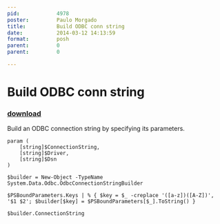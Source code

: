 ```yaml
---
pid:            4978
poster:         Paulo Morgado
title:          Build ODBC conn string
date:           2014-03-12 14:13:59
format:         posh
parent:         0
parent:         0

---
```


# Build ODBC conn string

### [download](4978.ps1)

Build an ODBC connection string by specifying its parameters.

```posh
param (
    [string]$ConnectionString,
    [string]$Driver,
    [string]$Dsn
)

$builder = New-Object -TypeName System.Data.Odbc.OdbcConnectionStringBuilder

$PSBoundParameters.Keys | % { $key = $_ -creplace '([a-z])([A-Z])', '$1 $2'; $builder[$key] = $PSBoundParameters[$_].ToString() }

$builder.ConnectionString

```
